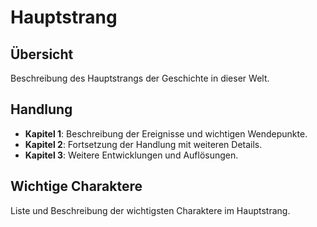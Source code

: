# Hauptstrang

## Übersicht
Beschreibung des Hauptstrangs der Geschichte in dieser Welt.

## Handlung
- **Kapitel 1**: Beschreibung der Ereignisse und wichtigen Wendepunkte.
- **Kapitel 2**: Fortsetzung der Handlung mit weiteren Details.
- **Kapitel 3**: Weitere Entwicklungen und Auflösungen.

## Wichtige Charaktere
Liste und Beschreibung der wichtigsten Charaktere im Hauptstrang.
